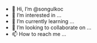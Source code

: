 - 👋 Hi, I’m @songulkoc
- 👀 I’m interested in ...
- 🌱 I’m currently learning ...
- 💞️ I’m looking to collaborate on ...
- 📫 How to reach me ...

<!---
songulkoc/songulkoc is a ✨ special ✨ repository because its `README.md` (this file) appears on your GitHub profile.
You can click the Preview link to take a look at your changes.
--->
